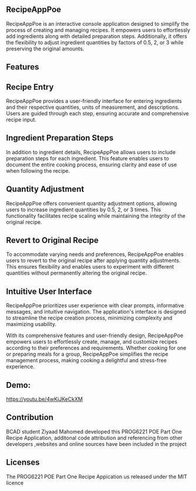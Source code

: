 


## RecipeAppPoe


RecipeAppPoe is an interactive console application designed to simplify the process of creating and managing recipes. It empowers users to effortlessly add ingredients along with detailed preparation steps. Additionally, it offers the flexibility to adjust ingredient quantities by factors of 0.5, 2, or 3 while preserving the original amounts.

## Features


## Recipe Entry
RecipeAppPoe provides a user-friendly interface for entering ingredients and their respective quantities, units of measurement, and descriptions. Users are guided through each step, ensuring accurate and comprehensive recipe input.

## Ingredient Preparation Steps

In addition to ingredient details, RecipeAppPoe allows users to include preparation steps for each ingredient. This feature enables users to document the entire cooking process, ensuring clarity and ease of use when following the recipe.

## Quantity Adjustment

RecipeAppPoe offers convenient quantity adjustment options, allowing users to increase ingredient quantities by 0.5, 2, or 3 times. This functionality facilitates recipe scaling while maintaining the integrity of the original recipe.

## Revert to Original Recipe

To accommodate varying needs and preferences, RecipeAppPoe enables users to revert to the original recipe after applying quantity adjustments. This ensures flexibility and enables users to experiment with different quantities without permanently altering the original recipe.

## Intuitive User Interface

RecipeAppPoe prioritizes user experience with clear prompts, informative messages, and intuitive navigation. The application's interface is designed to streamline the recipe creation process, minimizing complexity and maximizing usability.

With its comprehensive features and user-friendly design, RecipeAppPoe empowers users to effortlessly create, manage, and customize recipes according to their preferences and requirements. Whether cooking for one or preparing meals for a group, RecipeAppPoe simplifies the recipe management process, making cooking a delightful and stress-free experience.

## Demo:
https://youtu.be/4wKiJKeCkXM

## Contribution
BCAD student Ziyaad Mahomed developed this PROG6221 POE Part One Recipe Application, additonal code attribution  and referencing from other developers ,websites and online sources have been included  in the project 

## Licenses 
The PROG6221 POE Part One Recipe Appication us released under the MIT licence
